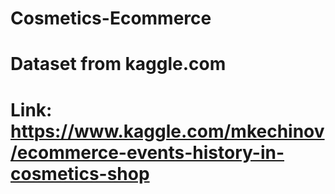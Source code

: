 # Cosmetics-Ecommerce
# Dataset from kaggle.com
# Link: https://www.kaggle.com/mkechinov/ecommerce-events-history-in-cosmetics-shop
